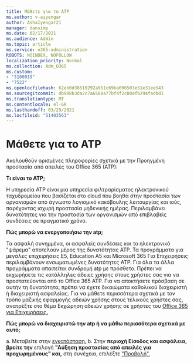 ```yaml
---
title: Μάθετε για το ATP
ms.author: v-aiyengar
author: AshaIyengar21
manager: dansimp
ms.date: 02/17/2021
ms.audience: Admin
ms.topic: article
ms.service: o365-administration
ROBOTS: NOINDEX, NOFOLLOW
localization_priority: Normal
ms.collection: Adm_O365
ms.custom:
- "3100019"
- "7522"
ms.openlocfilehash: 62eb0d38519292a951c69ba096503e51e31ee543
ms.sourcegitcommit: db908b3da2c7a6508a77bf4f2c80afb294fadbd1
ms.translationtype: MT
ms.contentlocale: el-GR
ms.lasthandoff: 03/29/2021
ms.locfileid: "51403563"
---
```

# <a name="learn-about-atp"></a>Μάθετε για το ATP

Ακολουθούν ορισμένες πληροφορίες σχετικά με την Προηγμένη προστασία από απειλές του Office 365 (ATP):

**Τι είναι το ATP;**

Η υπηρεσία ATP είναι μια υπηρεσία φιλτραρίσματος ηλεκτρονικού ταχυδρομείου που βασίζεται στο cloud που βοηθά στην προστασία των οργανισμών από άγνωστο λογισμικό κακόβουλης λειτουργίας και ιούς, παρέχοντας ισχυρή προστασία μηδενικής ημέρας. Περιλαμβάνει δυνατότητες για την προστασία των οργανισμών από επιβλαβείς συνδέσεις σε πραγματικό χρόνο.

**Πώς μπορώ να ενεργοποιήσω την atp;**

Τα ασφαλή συνημμένα, οι ασφαλείς συνδέσεις και το ηλεκτρονικό "ψάρεμα" αποτελούν μέρος της δυνατότητας ATP. Τα προγράμματα για μεγάλες επιχειρήσεις E5, Education A5 και Microsoft 365 Για Επιχειρήσεις περιλαμβάνουν ενσωματωμένες δυνατότητες ATP. Για όλα τα άλλα προγράμματα απαιτείται συνδρομή atp με πρόσθετο. Πρέπει να εκχωρήσετε τις κατάλληλες άδειες χρήσης στους χρήστες σας για να προστατεύονται από το Office 365 ATP. Για να αποκτήσετε πρόσβαση σε αυτήν τη δυνατότητα, πρέπει να έχετε δικαιώματα καθολικού διαχειριστή ή διαχειριστή ασφαλείας. Για να μάθετε περισσότερα σχετικά με τον τρόπο μαζικής εφαρμογής αδειών χρήσης στους τελικούς χρήστες σας, ανατρέξτε στο θέμα Εκχώρηση αδειών χρήσης σε χρήστες του [Office 365 για Επιχειρήσεις.](https://go.microsoft.com/fwlink/?linkid=2093435)

**Πώς μπορώ να διαχειριστώ την atp ή να μάθω περισσότερα σχετικά με αυτό;**

a. Μεταβείτε στην [εγκατάσταση.](https://go.microsoft.com/fwlink/p/?linkid=2075721)
b. Στην **περιοχή Είσοδος και ασφάλεια, βρείτε την** επιλογή **"Αύξηση προστασίας από απειλές για προχωρημένους" και,** στη συνέχεια, επιλέξτε ["Προβολή".](https://go.microsoft.com/fwlink/?linkid=2109302)
